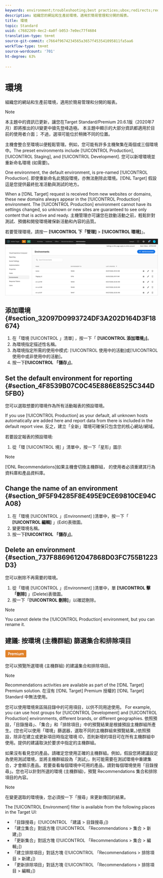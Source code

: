 ```yaml
---
keywords: environment;troubleshooting;best practices;ubox;redirects;redirect;whitelist;blacklist;blocklist;allowlist
description: 組織您的網站和生產前環境，適用於簡易管理和分開的報表。
title: 環境
topic: Standard
uuid: c7682269-4ec2-4a0f-b053-7e0ec77f4604
translation-type: tm+mt
source-git-commit: c7664f9674234565a3657f453541095811fa5aa6
workflow-type: tm+mt
source-wordcount: '701'
ht-degree: 63%

---
```



# 環境

組織您的網站和生產前環境，適用於簡易管理和分開的報表。

>[!NOTE]
>
>本主題中的資訊已更新，讓您在Target Standard/Premium 20.6.1版（2020年7月）即將推出的UI變更中搶先登峰造極。 本主題中顯示的大部分資訊都適用於目前的使用者介面； 不過，選項可能位於稍微不同的位置。

主機會整合至環境以便輕鬆管理。例如，您可能有許多主機聚集在兩個或三個環境中。The preset environments include [!UICONTROL Production], [!UICONTROL Staging], and [!UICONTROL Development]. 您可以新增環境並重新命名環境 (如需要)。

One environment, the default environment, is pre-named [!UICONTROL Production]. 即使重新命名此預設環境，亦無法刪除此環境。[!DNL Target] 假設這是您提供最終批准活動與測試的地方。

When a [!DNL Target] request is received from new websites or domains, these new domains always appear in the [!UICONTROL Production] environment. The [!UICONTROL Production] environment cannot have its settings changed, so unknown or new sites are guaranteed to see only content that is active and ready. 主機管理亦可讓您在啟動活動之前，輕鬆針對測試、預備和開發環境確保新活動和內容的品質。

若要管理環境，請按一 **[!UICONTROL 下「管理]** > **[!UICONTROL 環境]**」。

![環境清單](/help/administrating-target/assets/environments.png)

## 添加環境 {#section_32097D0993724DF3A202D164D3F18674}

1. 在「環境 [!UICONTROL 」清單] ，按一下「 **[!UICONTROL 添加環境」]**。
1. 為環境指定描述性名稱。
1. 為環境指定所需的使用中模式: [!UICONTROL 使用中的活動]或[!UICONTROL 使用中或非使用中的活動]。
1. 按一下&#x200B;**[!UICONTROL 「儲存」]**。

## Set the default environment for reporting {#section_4F8539B07C0C45E886E8525C344D5FB0}

您可以選取想要的環境作為所有活動報表的預設環境。

If you use [!UICONTROL Production] as your default, all unknown hosts automatically are added here and report data from there is included in the default report view. 反之，建立「全新」環境可確保只包含您的核心網站/網域。

若要設定報表的預設環境:

1. 從「環 [!UICONTROL 境] 」清單中，按一下「星形」圖示

>[!NOTE]
>
>[!DNL Recommendations]如果主機會切換主機群組， 的使用者必須重建其行為資料庫和產品資料庫。

## Change the name of an environment {#section_9F5F94285F8E495E9CE69810CE94CA08}

1. 在「環境 [!UICONTROL 」(Environment] )清單中，按一下「 **[!UICONTROL 編輯]** 」(Edit)表徵圖。
1. 變更環境名稱。
1. 按一下&#x200B;**[!UICONTROL 「儲存」]**。

## Delete an environment {#section_737F8869612047868D03FC755B1223D3}

您可以刪除不再需要的環境。

1. 從「環境 [!UICONTROL 」(Environment] )清單中，單 **[!UICONTROL 擊「刪除]** 」(Delete)表徵圖。
1. 按一下「**[!UICONTROL 刪除]**」以確認刪除。

>[!NOTE]
>
>You cannot delete the [!UICONTROL Production] environment, but you can rename it.

## 建議: 按環境 (主機群組) 篩選集合和排除項目

![Premium 徽章](/help/assets/premium.png)

您可以預覽所選環境 (主機群組) 的建議集合和排除項目。

>[!NOTE]
>Recommendations activities are available as part of the [!DNL Target] Premium solution. 在沒有 [!DNL Target] Premium 授權的 [!DNL Target] Standard 中無法使用。

您可以使用環境來區隔目錄中的可用項目，以供不同用途使用。 For example, you can use host groups for [!UICONTROL Development] and [!UICONTROL Production] environments, different brands, or different geographies. 依照預設，「目錄搜尋」、「集合」和「排除項目」中的預覽結果是根據預設主機群組所產生。(您也可以使用「環境」篩選器，選取不同的主機群組來預覽結果。)依照預設，除非在建立或更新項目時指定環境 ID，否則新增的項目可在所有主機群組中使用。提供的建議取決於要求中指定的主機群組。

如果沒有看見您的產品，請確定您使用正確的主機群組。例如，假設您將建議設定為使用測試環境，並將主機群組設為「測試」，則可能需要在測試環境中重建集合，才會顯示產品。若要查看每個環境中可用的產品，請對每個環境使用「目錄搜尋」。您也可以針對所選的環境 (主機群組)，預覽 Recommendations 集合和排除項目的內容。

>[!NOTE]
>在變更選取的環境後，您必須按一下「搜尋」來更新傳回的結果。

The [!UICONTROL Environment] filter is available from the following places in the Target UI:

* 「目錄搜尋」([!UICONTROL 「建議 > 目錄搜尋」])
* 「建立集合」對話方塊 ([!UICONTROL 「Recommendations > 集合 > 新建」])
* 「更新集合」對話方塊 ([!UICONTROL 「Recommendations > 集合 > 編輯」])
* 「建立排除項目」對話方塊 ([!UICONTROL 「Recommendations > 排除項目 > 新建」])
* 「更新排除項目」對話方塊 ([!UICONTROL 「Recommendations > 排除項目 > 編輯」])